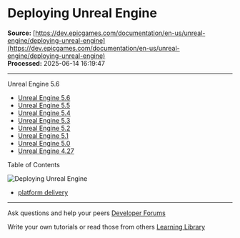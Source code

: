 # Deploying Unreal Engine

**Source:** [https://dev.epicgames.com/documentation/en-us/unreal-engine/deploying-unreal-engine](https://dev.epicgames.com/documentation/en-us/unreal-engine/deploying-unreal-engine)  
**Processed:** 2025-06-14 16:19:47

---

Unreal Engine 5.6

-   [Unreal Engine 5.6](/documentation/en-us/unreal-engine/deploying-unreal-engine?application_version=5.6)
-   [Unreal Engine 5.5](/documentation/en-us/unreal-engine/deploying-unreal-engine?application_version=5.5)
-   [Unreal Engine 5.4](/documentation/en-us/unreal-engine/deploying-unreal-engine?application_version=5.4)
-   [Unreal Engine 5.3](/documentation/en-us/unreal-engine/deploying-unreal-engine?application_version=5.3)
-   [Unreal Engine 5.2](/documentation/en-us/unreal-engine/deploying-unreal-engine?application_version=5.2)
-   [Unreal Engine 5.1](/documentation/en-us/unreal-engine/deploying-unreal-engine?application_version=5.1)
-   [Unreal Engine 5.0](/documentation/en-us/unreal-engine/deploying-unreal-engine?application_version=5.0)
-   [Unreal Engine 4.27](/documentation/en-us/unreal-engine/deploying-unreal-engine?application_version=4.27)

Table of Contents

![Deploying Unreal Engine](https://dev.epicgames.com/community/api/documentation/image/21739c8d-c731-40f8-9c7a-6dd42fc4123b?resizing_type=fill&width=1920&height=335)

-   [platform delivery](https://documentation-assets-ssr/community/search?query=platform%20delivery)

---

Ask questions and help your peers [Developer Forums](https://forums.unrealengine.com/categories?tag=unreal-engine)

Write your own tutorials or read those from others [Learning Library](https://documentation-assets-ssr/community/unreal-engine/learning)